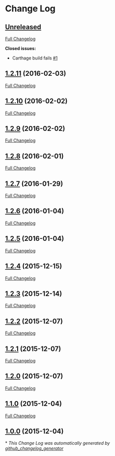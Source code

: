 # Change Log

## [Unreleased](https://github.com/Skogetroll/Result/tree/HEAD)

[Full Changelog](https://github.com/Skogetroll/Result/compare/1.2.11...HEAD)

**Closed issues:**

- Carthage build fails [\#1](https://github.com/Skogetroll/Result/issues/1)

## [1.2.11](https://github.com/Skogetroll/Result/tree/1.2.11) (2016-02-03)
[Full Changelog](https://github.com/Skogetroll/Result/compare/1.2.10...1.2.11)

## [1.2.10](https://github.com/Skogetroll/Result/tree/1.2.10) (2016-02-02)
[Full Changelog](https://github.com/Skogetroll/Result/compare/1.2.9...1.2.10)

## [1.2.9](https://github.com/Skogetroll/Result/tree/1.2.9) (2016-02-02)
[Full Changelog](https://github.com/Skogetroll/Result/compare/1.2.8...1.2.9)

## [1.2.8](https://github.com/Skogetroll/Result/tree/1.2.8) (2016-02-01)
[Full Changelog](https://github.com/Skogetroll/Result/compare/1.2.7...1.2.8)

## [1.2.7](https://github.com/Skogetroll/Result/tree/1.2.7) (2016-01-29)
[Full Changelog](https://github.com/Skogetroll/Result/compare/1.2.6...1.2.7)

## [1.2.6](https://github.com/Skogetroll/Result/tree/1.2.6) (2016-01-04)
[Full Changelog](https://github.com/Skogetroll/Result/compare/1.2.5...1.2.6)

## [1.2.5](https://github.com/Skogetroll/Result/tree/1.2.5) (2016-01-04)
[Full Changelog](https://github.com/Skogetroll/Result/compare/1.2.4...1.2.5)

## [1.2.4](https://github.com/Skogetroll/Result/tree/1.2.4) (2015-12-15)
[Full Changelog](https://github.com/Skogetroll/Result/compare/1.2.3...1.2.4)

## [1.2.3](https://github.com/Skogetroll/Result/tree/1.2.3) (2015-12-14)
[Full Changelog](https://github.com/Skogetroll/Result/compare/1.2.2...1.2.3)

## [1.2.2](https://github.com/Skogetroll/Result/tree/1.2.2) (2015-12-07)
[Full Changelog](https://github.com/Skogetroll/Result/compare/1.2.1...1.2.2)

## [1.2.1](https://github.com/Skogetroll/Result/tree/1.2.1) (2015-12-07)
[Full Changelog](https://github.com/Skogetroll/Result/compare/1.2.0...1.2.1)

## [1.2.0](https://github.com/Skogetroll/Result/tree/1.2.0) (2015-12-07)
[Full Changelog](https://github.com/Skogetroll/Result/compare/1.1.0...1.2.0)

## [1.1.0](https://github.com/Skogetroll/Result/tree/1.1.0) (2015-12-04)
[Full Changelog](https://github.com/Skogetroll/Result/compare/1.0.0...1.1.0)

## [1.0.0](https://github.com/Skogetroll/Result/tree/1.0.0) (2015-12-04)


\* *This Change Log was automatically generated by [github_changelog_generator](https://github.com/skywinder/Github-Changelog-Generator)*